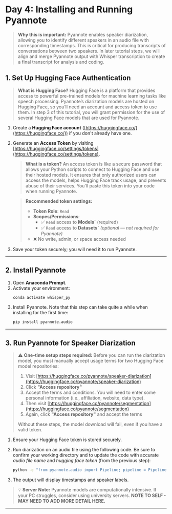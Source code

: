 # **Day 4: Installing and Running Pyannote**

> **Why this is important:** Pyannote enables speaker diarization, allowing you to identify different speakers in an audio file with corresponding timestamps. This is critical for producing transcripts of conversations between two speakers. In later tutorial steps, we will align and merge Pyannote output with Whisper transcription to create a final transcript for analysis and coding.

## **1. Set Up Hugging Face Authentication**

> **What is Hugging Face?** Hugging Face is a platform that provides access to powerful pre-trained models for machine learning tasks like speech processing. Pyannote’s diarization models are hosted on Hugging Face, so you’ll need an account and access token to use them. In step 3 of this tutorial, you will grant permission for the use of several Hugging Face models that are used for Pyannote.

1. Create a **Hugging Face account** ([https://huggingface.co/](https://huggingface.co/)) if you don't already have one.
2. Generate an **Access Token** by visiting [https://huggingface.co/settings/tokens](https://huggingface.co/settings/tokens).

   > **What is a token?** An access token is like a secure password that allows your Python scripts to connect to Hugging Face and use their hosted models. It ensures that only authorized users can access the models, helps Hugging Face track usage, and prevents abuse of their services. You’ll paste this token into your code when running Pyannote.

   > **Recommended token settings:**
   > - **Token Role**: `Read`
   > - **Scopes/Permissions**:
   >   - ✅ `Read` access to **Models`** (required)
   >   - ✅ `Read` access to **Datasets`** *(optional — not required for Pyannote)*
   > - ❌ No write, admin, or space access needed

3. Save your token securely; you will need it to run Pyannote.

---

## **2. Install Pyannote**

1. Open **Anaconda Prompt**.
2. Activate your environment:
   ```sh
   conda activate whisper_py
   ```
3. Install Pyannote. Note that this step can take quite a while when installing for the first time:
   ```sh
   pip install pyannote.audio
   ```

---

## **3. Run Pyannote for Speaker Diarization**

> ⚠️ **One-time setup steps required:** Before you can run the diarization model, you must manually accept usage terms for two Hugging Face model repositories:
>
> 1. Visit [https://huggingface.co/pyannote/speaker-diarization](https://huggingface.co/pyannote/speaker-diarization)
> 2. Click **"Access repository"**
> 3. Accept the terms and conditions. You will need to enter some personal information (i.e., affiliation, website, data type).
> 4. Then visit [https://huggingface.co/pyannote/segmentation](https://huggingface.co/pyannote/segmentation)
> 5. Again, click **"Access repository"** and accept the terms
>
> Without these steps, the model download will fail, even if you have a valid token.

1. Ensure your Hugging Face token is stored securely.

2. Run diarization on an audio file using the following code. Be sure to confirm your working directory and to update the code with accurate *audio file name* and *hugging face token* (from the previous step):

   ```sh
   python -c "from pyannote.audio import Pipeline; pipeline = Pipeline.from_pretrained('pyannote/speaker-diarization', use_auth_token='YOUR_TOKEN_HERE'); print(pipeline('test_audio.wav'))"
   ```

3. The output will display timestamps and speaker labels.

> 💡 **Server Note:** Pyannote models are computationally intensive. If your PC struggles, consider using university servers. **NOTE TO SELF - MAY NEED TO ADD MORE DETAIL HERE.**

---
